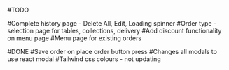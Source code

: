 #TODO

#Complete history page - Delete All, Edit, Loading spinner
#Order type - selection page for tables, collections, delivery
#Add discount functionality on menu page
#Menu page for existing orders

#DONE
#Save order on place order button press
#Changes all modals to use react modal
#Tailwind css colours - not updating
